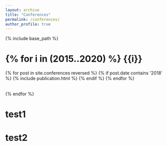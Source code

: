 ```yaml
---
layout: archive
title: "Conferences"
permalink: /conferences/
author_profile: true
---
```


<!-- {% if site.author.googlescholar %}
  You can also find my articles on <u><a href="{{author.googlescholar}}">my Google Scholar profile</a>.</u>
{% endif %} -->

{% include base_path %}


{% for i in (2015..2020) %}
  {{i}}
  =====
  <table>
  {% for post in site.conferences reversed %}
    {% if post.date contains '2018' %}
      <tr>{% include publication.html %}</tr>
    {% endif %}
  {% endfor %}
  </table>

<!-- <table>
{% for post in site.conferences reversed %}
  <tr>{% include publication.html %}</tr>
{% endfor %}
</table> -->

{% endfor %}

test1
=====

test2
=====


